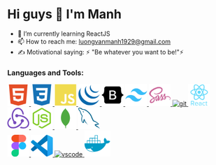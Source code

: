 

# Hi guys 👋  I'm Manh





- 🌱 I’m currently learning ReactJS
- 📫 How to reach me: luongvanmanh1929@gmail.com
- ✍️ Motivational saying:
⚡ "Be whatever you want to be!"⚡
<h3 align="left">Languages and Tools:</h3>
<p align="left"> <a href="https://getbootstrap.com" target="_blank"> 
<img src="https://github.com/devicons/devicon/blob/master/icons/html5/html5-plain.svg" alt="html5" width="50" height="50"/> 
<img src="https://github.com/devicons/devicon/blob/master/icons/css3/css3-plain.svg" alt="css3" width="50" height="50"/> 
<img src="https://github.com/devicons/devicon/blob/master/icons/javascript/javascript-plain.svg" alt="javascript" width="50" height="50"/>
<img src="https://github.com/devicons/devicon/blob/master/icons/jquery/jquery-plain.svg" alt="jquery" width="50" height="50"/>   
<img src="https://github.com/devicons/devicon/blob/master/icons/bootstrap/bootstrap-plain.svg" alt="bootstrap" width="50" height="50"/> 
<img src="https://github.com/devicons/devicon/blob/master/icons/tailwindcss/tailwindcss-plain.svg" alt="taildwincss" width="50" height="50"/>
<img src="https://github.com/devicons/devicon/blob/master/icons/sass/sass-original.svg" alt="sass" width="50" height="50"/> 
<img src="https://www.vectorlogo.zone/logos/git-scm/git-scm-icon.svg" alt="git" width="50" height="50"/> 
<img src="https://github.com/devicons/devicon/blob/master/icons/react/react-original-wordmark.svg" alt="react" width="50" height="50"/>
<img src="https://github.com/devicons/devicon/blob/master/icons/redux/redux-original.svg" alt="redux" width="50" height="50"/> 
<img src="https://github.com/devicons/devicon/blob/master/icons/nodejs/nodejs-plain.svg" alt="nodejs" width="50" height="50"/> 
<img src="https://github.com/devicons/devicon/blob/master/icons/mongodb/mongodb-plain.svg" alt="mongodb" width="50" height="50"/> 
<img src="https://github.com/devicons/devicon/blob/master/icons/mysql/mysql-plain.svg" alt="mysql" width="50" height="50"/>
<br/>
<img src="https://github.com/devicons/devicon/blob/master/icons/figma/figma-original.svg" alt="figma" width="50" height="50"/>
<img src="https://github.com/devicons/devicon/blob/master/icons/vscode/vscode-original.svg" alt="vscode" width="50" height="50"/>
<img src="https://vitejs.dev/logo.svg" alt="vscode" width="50" height="50"/>
<img src="https://github.com/devicons/devicon/blob/master/icons/docker/docker-plain.svg" alt="docker" width="60" height="60"/>








<!-- 

# 📊GitHub Stats :
![](https://github-readme-stats.vercel.app/api?username=Ita-Moz&theme=radical&hide_border=false&include_all_commits=false&count_private=false)<br/>
![](https://github-readme-streak-stats.herokuapp.com/?user=Ita-Moz&theme=radical&hide_border=false)<br/>
![](https://github-readme-stats.vercel.app/api/top-langs/?username=Ita-Moz&theme=radical&hide_border=false&include_all_commits=false&count_private=false&layout=compact)

---
[![](https://visitcount.itsvg.in/api?id=Ita-Moz&icon=0&color=0)](https://visitcount.itsvg.in)

 -->


